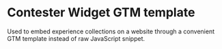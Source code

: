 # Contester Widget GTM template

Used to embed experience collections on a website through a convenient GTM template instead of raw JavaScript snippet.
